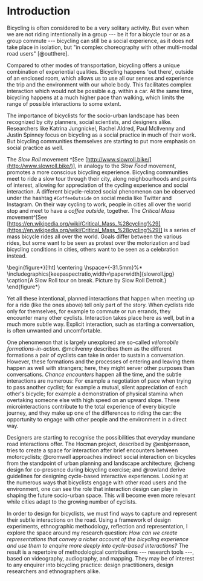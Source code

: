 # Introduction

<!-- Ok, what's this about? -->

Bicycling is often considered to be a very solitary activity. But even when we are not riding intentionally in a group --- be it for a bicycle tour or as a group commute --- bicycling can still be a social experience, as it does not take place in isolation, but "in complex choreography with other multi-modal road users" [@outthere].

Compared to other modes of transportation, bicycling offers a unique combination of experiential qualities. Bicycling happens 'out there', outside of an enclosed room, which allows us to use all our senses and experience the trip and the environment with our whole body. This facilitates complex interaction which would not be possible e.g. within a car. At the same time, bicycling happens at a much higher pace than walking, which limits the range of possible interactions to some extent.

The importance of bicyclists for the socio-urban landscape has been recognized by city planners, social scientists, and designers alike. Researchers like Katrina Jungnickel, Rachel Aldred, Paul McIlvenny and Justin Spinney focus on bicycling as a social practice in much of their work. But bicycling communities themselves are starting to put more emphasis on social practice as well.

The *Slow Roll* movement ^[See [http://www.slowroll.bike/](http://www.slowroll.bike/)], in analogy to the *Slow Food* movement, promotes a more conscious bicycling experience. Bicycling communities meet to ride a slow tour through their city, along neighbourhoods and points of interest, allowing for appreciation of the cycling experience and social interaction.
A different bicycle-related social phenomenon can be observed under the hashtag `#CoffeeOutside` on social media like Twitter and Instagram. On their way cycling to work, people in cities all over the world stop and meet to have a *coffee outside*, together.
The *Critical Mass* movement^[See [https://en.wikipedia.org/wiki/Critical_Mass_%28cycling%29](https://en.wikipedia.org/wiki/Critical_Mass_%28cycling%29)] is a series of mass bicycle rides all over the world. Goals differ between the various rides, but some want to be seen as protest over the motorization and bad bicycling conditions in cities, others want to be seen as a celebration instead.

\begin{figure*}[!ht]
  \centering
  \hspace*{-31.5mm}%*
  \includegraphics[keepaspectratio,width=\paperwidth]{slowroll.jpg}
  \caption{A Slow Roll tour on break. Picture by Slow Roll Detroit.}
\end{figure*}

<!-- Ok, that's nice. But what does that have to do with design? -->

Yet all these intentional, planned interactions that happen when meeting up for a ride (like the ones above) tell only part of the story. When cyclists ride only for themselves, for example to commute or run errands, they encounter many other cyclists. Interaction takes place here as well, but in a much more subtle way. Explicit interaction, such as starting a conversation, is often unwanted and uncomfortable.

One phenomenon that is largely unexplored are so-called *vélomobile formations-in-action*. @mcilvenny describes them as the different formations a pair of cyclists can take in order to sustain a conversation. However, these formations and the processes of entering and leaving them happen as well with strangers; here, they might server other purposes than conversations. *Chance encounters* happen all the time, and the subtle interactions are numerous: For example a negotiation of pace when trying to pass another cyclist; for example a mutual, silent appreciation of each other's bicycle; for example a demonstration of physical stamina when overtaking someone else with high speed on an upward slope.
These microinteractions contribute to the total experience of every bicycle journey, and they make up one of the differences to riding the car: the opportunity to engage with other people and the environment in a direct way.

<!-- Now we're talking. What's your role in this? -->

Designers are starting to recognise the possibilities that everyday mundane road interactions offer. The Hocman project, described by @esbjornsson, tries to create a space for interaction after brief encounters between motorcyclists; @cromwell approaches indirect social interaction on bicycles from the standpoint of urban planning and landscape architecture; @cheng design for co-presence during bicycling exercise; and @rowland derive guidelines for designing cycle-based interactive experiences. Looking at the numerous ways that bicyclists engage with other road users and the environment, one can see the role that interaction design can play in shaping the future socio-urban space. This will become even more relevant while cities adapt to the growing number of cyclists.

In order to design for bicyclists, we must find ways to capture and represent their subtle interactions on the road. Using a framework of design experiments, ethnographic methodology, reflection and representation, I explore the space around my research question: *How can we create representations that convey a richer account of the bicycling experience and use them to enquire more deeply into cycle-based interactions?*
The result is a repertoire of methodological contributions --- research tools ---, based on videography, audiography, and mapping. They may be of interest to any enquirer into bicycling practice: design practitioners, design researchers and ethnographers alike.

